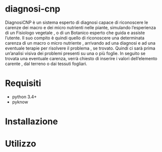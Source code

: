 # diagnosi-cnp
DiagnosiCNP è un sistema esperto di diagnosi capace di riconoscere le carenze dei macro e dei micro nutrienti nelle piante, simulando l’esperienza di un Fisiologo vegetale , o di un Botanico esperto che guida e assiste l’utente.
Il suo compito è quindi quello di riconoscere una determinata carenza di un macro o micro nutriente , arrivando ad una diagnosi e ad una eventuale terapie per risolvere il problema , se trovato.
Quindi ci sarà prima un’analisi visiva dei problemi presenti su una o più foglie. In seguito se trovata una eventuale carenza, verrà chiesto di inserire i valori dell’elemento carente , dal terreno o dai tessuti fogliari.

# Requisiti
* python 3.4+
* pyknow

# Installazione

# Utilizzo
